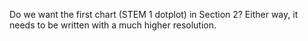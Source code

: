 Do we want the first chart (STEM 1 dotplot) in Section 2? Either way, it needs to be written with a much higher resolution.



